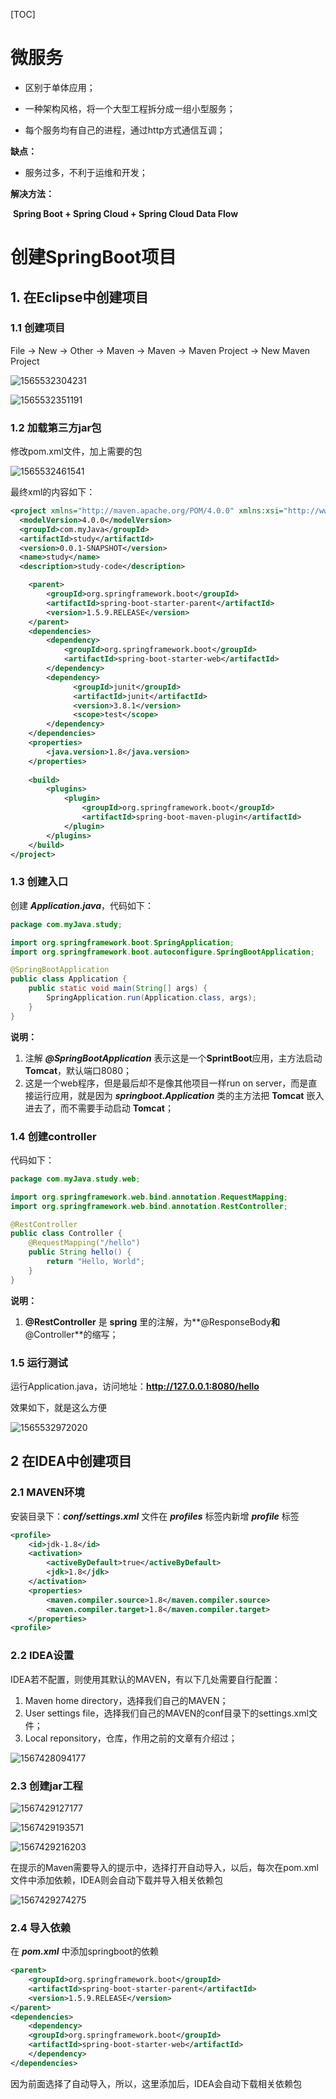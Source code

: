 [TOC]

# 微服务

- 区别于单体应用；

- 一种架构风格，将一个大型工程拆分成一组小型服务；
- 每个服务均有自己的进程，通过http方式通信互调；

**缺点：**

- 服务过多，不利于运维和开发；

**解决方法：**

​	**Spring Boot + Spring Cloud + Spring Cloud Data Flow**

# 创建SpringBoot项目

## 1. 在Eclipse中创建项目

### 1.1 创建项目

File -> New -> Other -> Maven -> Maven -> Maven Project -> New Maven Project

![1565532304231](1565532304231.png)

![1565532351191](1565532351191.png)

### 1.2 加载第三方jar包

修改pom.xml文件，加上需要的包

![1565532461541](1565532461541.png)

最终xml的内容如下：

```xml
<project xmlns="http://maven.apache.org/POM/4.0.0" xmlns:xsi="http://www.w3.org/2001/XMLSchema-instance" xsi:schemaLocation="http://maven.apache.org/POM/4.0.0 http://maven.apache.org/xsd/maven-4.0.0.xsd">
  <modelVersion>4.0.0</modelVersion>
  <groupId>com.myJava</groupId>
  <artifactId>study</artifactId>
  <version>0.0.1-SNAPSHOT</version>
  <name>study</name>
  <description>study-code</description>

	<parent>
		<groupId>org.springframework.boot</groupId>
		<artifactId>spring-boot-starter-parent</artifactId>
		<version>1.5.9.RELEASE</version>
	</parent>
	<dependencies>
        <dependency>
            <groupId>org.springframework.boot</groupId>
            <artifactId>spring-boot-starter-web</artifactId>
        </dependency>
        <dependency>
              <groupId>junit</groupId>
              <artifactId>junit</artifactId>
              <version>3.8.1</version>
              <scope>test</scope>
        </dependency>
    </dependencies>
    <properties>
        <java.version>1.8</java.version>
    </properties>
 
    <build>
        <plugins>
            <plugin>
                <groupId>org.springframework.boot</groupId>
                <artifactId>spring-boot-maven-plugin</artifactId>
            </plugin>
        </plugins>
    </build>
</project>
```

### 1.3 创建入口

创建 ***Application.java***，代码如下：

```java
package com.myJava.study;

import org.springframework.boot.SpringApplication;
import org.springframework.boot.autoconfigure.SpringBootApplication;

@SpringBootApplication
public class Application {
    public static void main(String[] args) {
        SpringApplication.run(Application.class, args);
    }
}
```

**说明：**

1. 注解 ***@SpringBootApplication*** 表示这是一个**SprintBoot**应用，主方法启动**Tomcat**，默认端口8080；
2. 这是一个web程序，但是最后却不是像其他项目一样run on server，而是直接运行应用，就是因为 ***springboot.Application*** 类的主方法把 **Tomcat** 嵌入进去了，而不需要手动启动 **Tomcat**；

### 1.4 创建controller

代码如下：

```java
package com.myJava.study.web;

import org.springframework.web.bind.annotation.RequestMapping;
import org.springframework.web.bind.annotation.RestController;

@RestController
public class Controller {
    @RequestMapping("/hello")
    public String hello() {
        return "Hello, World";
    }
}
```

**说明：**

1. **@RestController** 是 **spring** 里的注解，为**@ResponseBody**和**@Controller**的缩写；

### 1.5 运行测试

运行Application.java，访问地址：**http://127.0.0.1:8080/hello**

效果如下，就是这么方便

![1565532972020](1565532972020.png)

## 2 在IDEA中创建项目



### 2.1 MAVEN环境

安装目录下：***conf/settings.xml*** 文件在 ***profiles*** 标签内新增 ***profile*** 标签

```xml
<profile>
	<id>jdk-1.8</id>
	<activation>
		<activeByDefault>true</activeByDefault>
		<jdk>1.8</jdk>
	</activation>
	<properties>
		<maven.compiler.source>1.8</maven.compiler.source>
		<maven.compiler.target>1.8</maven.compiler.target>							<maven.compiler.compilerVersion>1.8</maven.compiler.compilerVersion>
	</properties>
<profile>
```

### 2.2 IDEA设置

IDEA若不配置，则使用其默认的MAVEN，有以下几处需要自行配置：

1. Maven home directory，选择我们自己的MAVEN；
2. User settings file，选择我们自己的MAVEN的conf目录下的settings.xml文件；
3. Local reponsitory，仓库，作用之前的文章有介绍过；

![1567428094177](1567428094177.png)

### 2.3 创建jar工程

![1567429127177](1567429127177.png)

![1567429193571](1567429193571.png)

![1567429216203](1567429216203.png)

在提示的Maven需要导入的提示中，选择打开自动导入，以后，每次在pom.xml文件中添加依赖，IDEA则会自动下载并导入相关依赖包

![1567429274275](1567429274275.png)

### 2.4 导入依赖

在 ***pom.xml*** 中添加springboot的依赖

```xml
<parent>
	<groupId>org.springframework.boot</groupId>
	<artifactId>spring-boot-starter-parent</artifactId>
	<version>1.5.9.RELEASE</version>
</parent>
<dependencies>
	<dependency>
	<groupId>org.springframework.boot</groupId>
	<artifactId>spring-boot-starter-web</artifactId>
	</dependency>
</dependencies>
```

因为前面选择了自动导入，所以，这里添加后，IDEA会自动下载相关依赖包